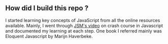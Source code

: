 ## How did I build this repo ?

I started learning key concepts of JavaScript from all the online resources available. Mainly, I went through   [JSM's video](https://www.youtube.com/watch?v=g7T23Xzys-A)  on crash course in Javascript and documented my learning at each step. One book I referred mainly was Eloquent Javascript by Marijn Haverbeke.
